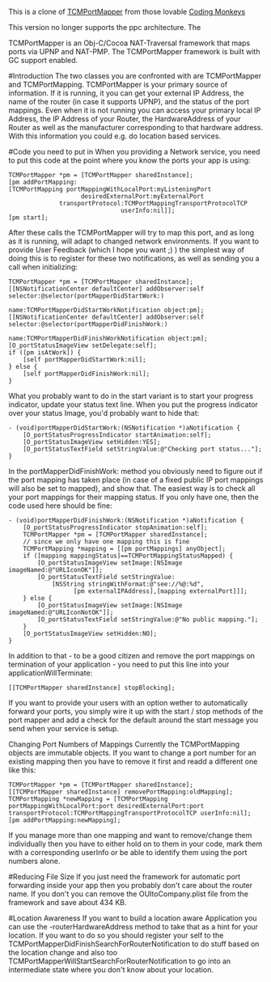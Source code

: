 This is a clone of [TCMPortMapper](http://code.google.com/p/tcmportmapper/) from those lovable [Coding Monkeys](http://www.codingmonkeys.de/)

This version no longer supports the ppc architecture. The 

TCMPortMapper is an Obj-C/Cocoa NAT-Traversal framework that maps ports via UPNP and NAT-PMP. The TCMPortMapper framework is built with GC support enabled.

#Introduction
The two classes you are confronted with are TCMPortMapper and TCMPortMapping. TCMPortMapper is your primary source of information. If it is running, it you can get your external IP Address, the name of the router (in case it supports UPNP), and the status of the port mappings. Even when it is not running you can access your primary local IP Address, the IP Address of your Router, the HardwareAddress of your Router as well as the manufacturer corresponding to that hardware address. With this information you could e.g. do location based services.

#Code you need to put in
When you providing a Network service, you need to put this code at the point where you know the ports your app is using:

	TCMPortMapper *pm = [TCMPortMapper sharedInstance];
	[pm addPortMapping:
   	[TCMPortMapping portMappingWithLocalPort:myListeningPort 
                        desiredExternalPort:myExternalPort 
                  transportProtocol:TCMPortMappingTransportProtocolTCP
                                   userInfo:nil]];
	[pm start];

After these calls the TCMPortMapper will try to map this port, and as long as it is running, will adapt to changed network environments. If you want to provide User Feedback (which I hope you want ;) ) the simplest way of doing this is to register for these two notifications, as well as sending you a call when initializing:

	TCMPortMapper *pm = [TCMPortMapper sharedInstance];
	[[NSNotificationCenter defaultCenter] addObserver:self selector:@selector(portMapperDidStartWork:) 
                                      name:TCMPortMapperDidStartWorkNotification object:pm];
	[[NSNotificationCenter defaultCenter] addObserver:self selector:@selector(portMapperDidFinishWork:)
                                      name:TCMPortMapperDidFinishWorkNotification object:pm];
	[O_portStatusImageView setDelegate:self];
	if ([pm isAtWork]) {
    	[self portMapperDidStartWork:nil];
	} else {
    	[self portMapperDidFinishWork:nil];
	}

What you probably want to do in the start variant is to start your progress indicator, update your status text line. When you put the progress indicator over your status Image, you'd probably want to hide that:

	- (void)portMapperDidStartWork:(NSNotification *)aNotification {
    	[O_portStatusProgressIndicator startAnimation:self];
    	[O_portStatusImageView setHidden:YES];
    	[O_portStatusTextField setStringValue:@"Checking port status..."];
	}

In the portMapperDidFinishWork: method you obviously need to figure out if the port mapping has taken place (in case of a fixed public IP port mappings will also be set to mapped), and show that. The easiest way is to check all your port mappings for their mapping status. If you only have one, then the code used here should be fine:

	- (void)portMapperDidFinishWork:(NSNotification *)aNotification {
    	[O_portStatusProgressIndicator stopAnimation:self];
    	TCMPortMapper *pm = [TCMPortMapper sharedInstance];
    	// since we only have one mapping this is fine
   		TCMPortMapping *mapping = [[pm portMappings] anyObject];
    	if ([mapping mappingStatus]==TCMPortMappingStatusMapped) {
        	[O_portStatusImageView setImage:[NSImage imageNamed:@"URLIconOK"]];
        	[O_portStatusTextField setStringValue:
            	[NSString stringWithFormat:@"see://%@:%d",
                      [pm externalIPAddress],[mapping externalPort]]];
    	} else {
        	[O_portStatusImageView setImage:[NSImage imageNamed:@"URLIconNotOK"]];
        	[O_portStatusTextField setStringValue:@"No public mapping."];
    	}
    	[O_portStatusImageView setHidden:NO];
	}

In addition to that - to be a good citizen and remove the port mappings on termination of your application - you need to put this line into your applicationWillTerminate:

	[[TCMPortMapper sharedInstance] stopBlocking];

If you want to provide your users with an option wether to automatically forward your ports, you simply wire it up with the start / stop methods of the port mapper and add a check for the default around the start message you send when your service is setup.

Changing Port Numbers of Mappings
Currently the TCMPortMapping objects are immutable objects. If you want to change a port number for an existing mapping then you have to remove it first and readd a different one like this:

	TCMPortMapper *pm = [TCMPortMapper sharedInstance];
	[[TCMPortMapper sharedInstance] removePortMapping:oldMapping];
	TCMPortMapping *newMapping = [TCMPortMapping portMappingWithLocalPort:port desiredExternalPort:port transportProtocol:TCMPortMappingTransportProtocolTCP userInfo:nil];
	[pm addPortMapping:newMapping];

If you manage more than one mapping and want to remove/change them individually then you have to either hold on to them in your code, mark them with a corresponding userInfo or be able to identify them using the port numbers alone.

#Reducing File Size
If you just need the framework for automatic port forwarding inside your app then you probably don't care about the router name. If you don't you can remove the OUItoCompany.plist file from the framework and save about 434 KB.

#Location Awareness
If you want to build a location aware Application you can use the -routerHardwareAddress method to take that as a hint for your location. If you want to do so you should register your self to the TCMPortMapperDidFinishSearchForRouterNotification to do stuff based on the location change and also too TCMPortMapperWillStartSearchForRouterNotification to go into an intermediate state where you don't know about your location.